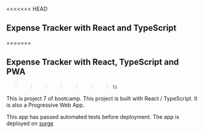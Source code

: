 <<<<<<< HEAD
## Expense Tracker with React and TypeScript 
=======
## Expense Tracker with React, TypeScript and PWA
>>>>>>> ts

This is project 7 of bootcamp. This project is built with React / TypeScript. It is also a Progressive Web App.

This app has passed automated tests before deployment. The app is deployed on [surge](https://react-ts-pwa-expense-tracker.surge.sh)
